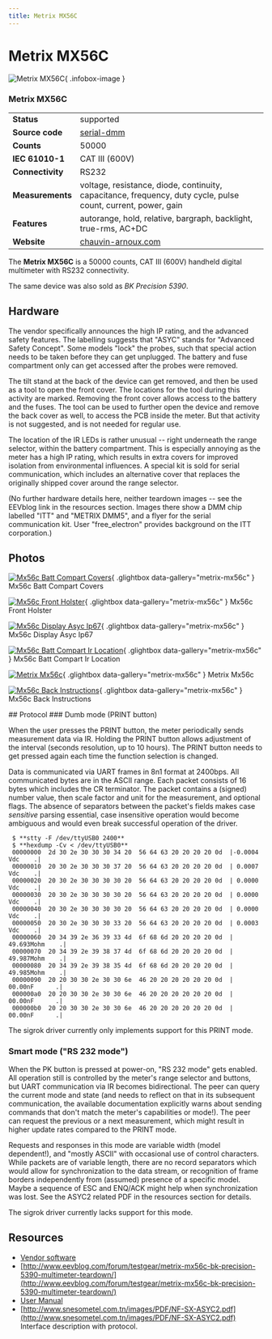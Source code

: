 ```yaml
---
title: Metrix MX56C
---
```


# Metrix MX56C

<div class="infobox" markdown>

![Metrix MX56C](./img/Mx56c-batt-compart-covers.png){ .infobox-image }

### Metrix MX56C

| | |
|---|---|
| **Status** | supported |
| **Source code** | [serial-dmm](https://github.com/OpenTraceLab/OpenTraceCapture/tree/main/src/hardware/serial-dmm) |
| **Counts** | 50000 |
| **IEC 61010-1** | CAT III (600V) |
| **Connectivity** | RS232 |
| **Measurements** | voltage, resistance, diode, continuity, capacitance, frequency, duty cycle, pulse count, current, power, gain |
| **Features** | autorange, hold, relative, bargraph, backlight, true-rms, AC+DC |
| **Website** | [chauvin-arnoux.com](http://web.archive.org/web/20031103154311/http://www.chauvin-arnoux.com/produit/Famille_detail.asp?idFam=855&amp;idPole=1) |

</div>

The **Metrix MX56C** is a 50000 counts, CAT III (600V) handheld digital multimeter with RS232 connectivity.

The same device was also sold as *BK Precision 5390*.

## Hardware

The vendor specifically announces the high IP rating, and the advanced safety features.
The labelling suggests that "ASYC" stands for "Advanced Safety Concept".
Some models "lock" the probes, such that special action needs to be taken before they can get unplugged.
The battery and fuse compartment only can get accessed after the probes were removed.

The tilt stand at the back of the device can get removed, and then be used as a tool to open the front cover.
The locations for the tool during this activity are marked.
Removing the front cover allows access to the battery and the fuses.
The tool can be used to further open the device and remove the back cover as well, to access the PCB inside the meter.
But that activity is not suggested, and is not needed for regular use.

The location of the IR LEDs is rather unusual -- right underneath the range selector, within the battery compartment.
This is especially annoying as the meter has a high IP rating, which results in extra covers for improved isolation from environmental influences.
A special kit is sold for serial communication, which includes an alternative cover that replaces the originally shipped cover around the range selector.

(No further hardware details here, neither teardown images -- see the EEVblog link in the resources section.
Images there show a DMM chip labelled "ITT" and "METRIX DMM5", and a flyer for the serial communication kit.
User "free_electron" provides background on the ITT corporation.)

## Photos

<div class="photo-grid" markdown>

[![Mx56c Batt Compart Covers](./img/Mx56c-batt-compart-covers.png)](./img/Mx56c-batt-compart-covers.png "Mx56c Batt Compart Covers"){ .glightbox data-gallery="metrix-mx56c" }
<span class="caption">Mx56c Batt Compart Covers</span>

[![Mx56c Front Holster](./img/Mx56c-front-holster.png)](./img/Mx56c-front-holster.png "Mx56c Front Holster"){ .glightbox data-gallery="metrix-mx56c" }
<span class="caption">Mx56c Front Holster</span>

[![Mx56c Display Asyc Ip67](./img/Mx56c-display-asyc-ip67.png)](./img/Mx56c-display-asyc-ip67.png "Mx56c Display Asyc Ip67"){ .glightbox data-gallery="metrix-mx56c" }
<span class="caption">Mx56c Display Asyc Ip67</span>

[![Mx56c Batt Compart Ir Location](./img/Mx56c-batt-compart-ir-location.png)](./img/Mx56c-batt-compart-ir-location.png "Mx56c Batt Compart Ir Location"){ .glightbox data-gallery="metrix-mx56c" }
<span class="caption">Mx56c Batt Compart Ir Location</span>

[![Metrix Mx56c](./img/Metrix_mx56c.png)](./img/Metrix_mx56c.png "Metrix Mx56c"){ .glightbox data-gallery="metrix-mx56c" }
<span class="caption">Metrix Mx56c</span>

[![Mx56c Back Instructions](./img/Mx56c-back-instructions.png)](./img/Mx56c-back-instructions.png "Mx56c Back Instructions"){ .glightbox data-gallery="metrix-mx56c" }
<span class="caption">Mx56c Back Instructions</span>

</div>
## Protocol
### Dumb mode (PRINT button)

When the user presses the PRINT button, the meter periodically sends measurement data via IR.
Holding the PRINT button allows adjustment of the interval (seconds resolution, up to 10 hours).
The PRINT button needs to get pressed again each time the function selection is changed.

Data is communicated via UART frames in 8n1 format at 2400bps.
All communicated bytes are in the ASCII range.
Each packet consists of 16 bytes which includes the CR terminator.
The packet contains a (signed) number value, then scale factor and unit for the measurement, and optional flags.
The absence of separators between the packet's fields makes case _sensitive_ parsing essential,
case insensitive operation would become ambiguous and would even break successful operation of the driver.

```
 $ **stty -F /dev/ttyUSB0 2400**
 $ **hexdump -Cv < /dev/ttyUSB0**
 00000000  2d 30 2e 30 30 30 34 20  56 64 63 20 20 20 20 0d  |-0.0004 Vdc    .|
 00000010  20 30 2e 30 30 30 37 20  56 64 63 20 20 20 20 0d  | 0.0007 Vdc    .|
 00000020  20 30 2e 30 30 30 30 20  56 64 63 20 20 20 20 0d  | 0.0000 Vdc    .|
 00000030  20 30 2e 30 30 30 30 20  56 64 63 20 20 20 20 0d  | 0.0000 Vdc    .|
 00000040  20 30 2e 30 30 30 30 20  56 64 63 20 20 20 20 0d  | 0.0000 Vdc    .|
 00000050  20 30 2e 30 30 30 33 20  56 64 63 20 20 20 20 0d  | 0.0003 Vdc    .|
 00000060  20 34 39 2e 36 39 33 4d  6f 68 6d 20 20 20 20 0d  | 49.693Mohm    .|
 00000070  20 34 39 2e 39 38 37 4d  6f 68 6d 20 20 20 20 0d  | 49.987Mohm    .|
 00000080  20 34 39 2e 39 38 35 4d  6f 68 6d 20 20 20 20 0d  | 49.985Mohm    .|
 00000090  20 20 30 30 2e 30 30 6e  46 20 20 20 20 20 20 0d  |  00.00nF      .|
 000000a0  20 20 30 30 2e 30 30 6e  46 20 20 20 20 20 20 0d  |  00.00nF      .|
 000000b0  20 20 30 30 2e 30 30 6e  46 20 20 20 20 20 20 0d  |  00.00nF      .|

```

The sigrok driver currently only implements support for this PRINT mode.

### Smart mode ("RS 232 mode")

When the PK button is pressed at power-on, "RS 232 mode" gets enabled.
All operation still is controlled by the meter's range selector and buttons, but UART communication via IR becomes bidirectional.
The peer can query the current mode and state (and needs to reflect on that in its subsequent communication, the available documentation explicitly warns about sending commands that don't match the meter's capabilities or mode!).
The peer can request the previous or a next measurement, which might result in higher update rates compared to the PRINT mode.

Requests and responses in this mode are variable width (model dependent!), and "mostly ASCII" with occasional use of control characters.
While packets are of variable length, there are no record separators which would allow for synchronization to the data stream, or recognition of frame borders independently from (assumed) presence of a specific model.
Maybe a sequence of ESC and ENQ/ACK might help when synchronization was lost.
See the ASYC2 related PDF in the resources section for details.

The sigrok driver currently lacks support for this mode.

## Resources
- [Vendor software](http://web.archive.org/web/20060319202158/http://www.chauvin-arnoux.com/produit/famille_liste.asp?idRub=1529&idpole=1)
- [http://www.eevblog.com/forum/testgear/metrix-mx56c-bk-precision-5390-multimeter-teardown/](http://www.eevblog.com/forum/testgear/metrix-mx56c-bk-precision-5390-multimeter-teardown/)
- [User Manual](https://web.archive.org/web/20160313124153/http://www.chauvin-arnoux.us/pdfs_aemc/user-manuals/MX56_EN.pdf)
- [http://www.snesometel.com.tn/images/PDF/NF-SX-ASYC2.pdf](http://www.snesometel.com.tn/images/PDF/NF-SX-ASYC2.pdf) Interface description with protocol.

